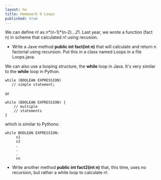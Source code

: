 ```yaml
---
layout: hw
title: Homework 9 Loops
published: true
---	   
```


We can define n! as n*(n-1)*(n-2)...*2*1. Last year, we wrote a function (fact n) in scheme that calculated n! using recusion.

 * Write a Jave method **public int fact(int n)** that will calculate and return n factorial using recursion. Put this in a class named Loops in a file Loops.java.

We can also use a looping structure, the **while** loop in Java. It's very similar to the **while** loop in Python.

    while (BOOLEAN EXPRESSION)
       // simple statement;

or 

    while (BOOLEAN EXPRESSION) {
        // multiple
        // statements
    }

which is similar to Pythons:

    while BOOLEAN EXPRESSION:
         s1
         s2
         .
         .
         .
         sn


 * Write another method **public int fact2(int n)** that, this time, uses no recursion, but rather a while loop to calculate n!.




